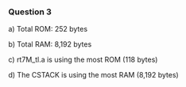 ### Question 3

a) Total ROM: 252 bytes

b) Total RAM: 8,192 bytes

c) rt7M_tl.a is using the most ROM (118 bytes)

d) The CSTACK is using the most RAM (8,192 bytes)
